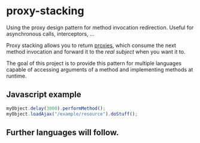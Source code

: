 proxy-stacking
==============

Using the proxy design pattern for method invocation redirection. Useful for asynchronous calls, interceptors, ...

Proxy stacking allows you to return [proxies](http://en.wikipedia.org/wiki/Proxy_pattern), which consume the next method invocation and forward it to the _real subject_ when you want it to.

The goal of this project is to provide this pattern for multiple languages capable of accessing arguments of a method and implementing methods at runtime. 

## Javascript example
``` javascript
myObject.delay(3000).performMethod();
myObject.loadAjax("/example/resource").doStuff();
```

## Further languages will follow.